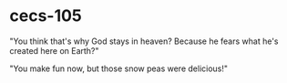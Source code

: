 # cecs-105
"You think that's why God stays in heaven? Because he fears what he's created here on Earth?"

"You make fun now, but those snow peas were delicious!"
